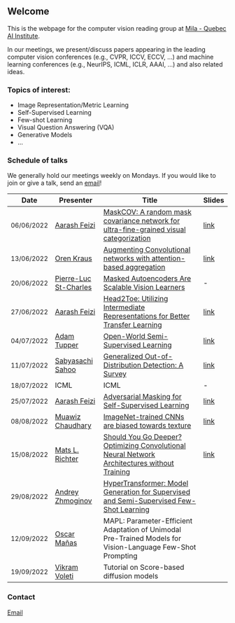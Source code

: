 ## Welcome

This is the webpage for the computer vision reading group at [Mila - Quebec AI Institute](https://mila.quebec/).

In our meetings, we present/discuss papers appearing in the leading computer vision conferences (e.g., CVPR, ICCV, ECCV, …) and machine learning conferences (e.g., NeurIPS, ICML, ICLR, AAAI, …) and also related ideas.

### Topics of interest:
 - Image Representation/Metric Learning
 - Self-Supervised Learning
 - Few-shot Learning
 - Visual Question Answering (VQA)
 - Generative Models
 - ...



### Schedule of talks

We generally hold our meetings weekly on Mondays. If you would like to join or give a talk, send an [email](mailto:aarash.feizi@mail.mcgill.ca)! 

| Date          | Presenter             | Title                                                                                  | Slides |
|---------------|-----------------------|----------------------------------------------------------------------------------------|--------|
| <span style="font-size:0.9em;">06/06/2022</span> | [Aarash Feizi](https://aarashfeizi.github.io/)          | [MaskCOV: A random mask covariance network for ultra-fine-grained visual categorization](https://www.sciencedirect.com/science/article/abs/pii/S0031320321002545) | [link](https://docs.google.com/presentation/d/163OAclmAgfXvf0f_f0kiGJ_hbuErWRVMC-ZyTYj7UGI/edit?usp=sharing)   |
| <span style="font-size:0.9em;">13/06/2022</span> | [Oren Kraus](https://scholar.google.ca/citations?user=FKjbtg8AAAAJ&hl=en)            | [Augmenting Convolutional networks with attention-based aggregation](https://arxiv.org/abs/2112.13692)                     | [link](/assets/slides/spatial-attention.pdf)   |
| <span style="font-size:0.9em;">20/06/2022</span> | [Pierre-Luc St-Charles](https://scholar.google.ca/citations?user=30mr9vYAAAAJ&hl=en) | [Masked Autoencoders Are Scalable Vision Learners](https://arxiv.org/abs/2111.06377??)                                       | -   |
| <span style="font-size:0.9em;">27/06/2022</span> | [Aarash Feizi](https://aarashfeizi.github.io/)          | [Head2Toe: Utilizing Intermediate Representations for Better Transfer Learning](https://arxiv.org/abs/2201.03529)          | [link](https://docs.google.com/presentation/d/1F58uAriMnIGHAZPRuOjTcU8Ai9LGXSepFL_PLvIkoOw/edit?usp=sharing)   |
| <span style="font-size:0.9em;">04/07/2022</span> | [Adam Tupper](https://www.adamtupper.nz/)           | [Open-World Semi-Supervised Learning](https://arxiv.org/abs/2102.03526)                                                    | [link](https://docs.google.com/presentation/d/17_4ORFY5tIKGytGTYwLvrF3bs38d-1qehzlzU0ZLZBs/edit?usp=sharing)   |
| <span style="font-size:0.9em;">11/07/2022</span> | [Sabyasachi Sahoo](https://sabyasachis.github.io/)      | [Generalized Out-of-Distribution Detection: A Survey](https://arxiv.org/abs/2110.11334)                                    | [link](https://docs.google.com/presentation/d/16kk_nqtkBoKbdz5mlqwJeDS6X2UgvH96X3qZQRIcgb0/edit?usp=sharing)   |
| <span style="font-size:0.9em;">18/07/2022</span> | ICML                  | ICML                                                                                   |    -    |
| <span style="font-size:0.9em;">25/07/2022</span> | [Aarash Feizi](https://aarashfeizi.github.io/)          | [Adversarial Masking for Self-Supervised Learning](https://arxiv.org/abs/2201.13100)                                       |  [link](https://docs.google.com/presentation/d/1vwmDGrJl29jzNtR3ilqMAmEIgxpeD_32dDO8t3lkex0/edit?usp=sharing)  |
| <span style="font-size:0.9em;">08/08/2022</span> | [Muawiz Chaudhary](https://scholar.google.com/citations?user=4Z8ePskAAAAJ&hl=en)      |   [ImageNet-trained CNNs are biased towards texture](https://arxiv.org/abs/1811.12231) |    [link](https://docs.google.com/presentation/d/1nbrKvBKx_0d2f0yjpYSbtlgYPqhSv45E5Rc81SqBdP8/edit#slide=id.p)  |
| <span style="font-size:0.9em;">15/08/2022</span> | [Mats L. Richter](https://www.linkedin.com/in/dr-mats-l-richter-879609154/)           |   [Should You Go Deeper? Optimizing Convolutional Neural Network Architectures without Training](https://arxiv.org/abs/2106.12307)                  |           [link](https://docs.google.com/presentation/d/1EqfA8hxFWZUI38xgzcuFrAVPTwdcZnyVjfzVeI09RHI/edit?usp=sharing)                   |
| <span style="font-size:0.9em;">29/08/2022</span> | [Andrey Zhmoginov](http://azhmogin.github.io/)           |   [HyperTransformer: Model Generation for Supervised and Semi-Supervised Few-Shot Learning](https://proceedings.mlr.press/v162/zhmoginov22a/zhmoginov22a.pdf)                  |                              |
| <span style="font-size:0.9em;">12/09/2022</span> | [Oscar Mañas](https://oscmansan.github.io/)           |    MAPL: Parameter-Efficient Adaptation of Unimodal Pre-Trained Models for Vision-Language Few-Shot Prompting       |                              |
| <span style="font-size:0.9em;">19/09/2022</span> | [Vikram Voleti](https://voletiv.github.io/)           |     Tutorial on Score-based diffusion models   |                              |

                     




### Contact

[Email](mailto:aarash.feizi@mail.mcgill.ca)

[comment]: <> (```markdown)

[comment]: <> (Syntax highlighted code block)

[comment]: <> (# Header 1)

[comment]: <> (## Header 2)

[comment]: <> (### Header 3)

[comment]: <> (- Bulleted)

[comment]: <> (- List)

[comment]: <> (1. Numbered)

[comment]: <> (2. List)

[comment]: <> (**Bold** and _Italic_ and `Code` text)

[comment]: <> ([Link]&#40;url&#41; and ![Image]&#40;src&#41;)

[comment]: <> (```)

[comment]: <> (For more details see [Basic writing and formatting syntax]&#40;https://docs.github.com/en/github/writing-on-github/getting-started-with-writing-and-formatting-on-github/basic-writing-and-formatting-syntax&#41;.)

[comment]: <> (### Jekyll Themes)

[comment]: <> (Your Pages site will use the layout and styles from the Jekyll theme you have selected in your [repository settings]&#40;https://github.com/Mila-Vision-RG/mila-vision-rg.github.io/settings/pages&#41;. The name of this theme is saved in the Jekyll `_config.yml` configuration file.)

[comment]: <> (### Support or Contact)

[comment]: <> (Having trouble with Pages? Check out our [documentation]&#40;https://docs.github.com/categories/github-pages-basics/&#41; or [contact support]&#40;https://support.github.com/contact&#41; and we’ll help you sort it out.)
